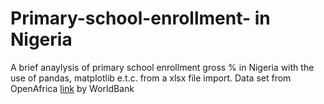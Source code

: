 # Primary-school-enrollment- in Nigeria
 A brief anaylysis of primary school enrollment gross % in Nigeria with the use of pandas, matplotlib e.t.c. from a xlsx file import.  Data set from OpenAfrica [link](https://africaopendata.org/dataset/school-enrolment/resource/9c600c8a-64b8-4538-a195-4826f3d98208?view_id=c8aac2de-907f-460a-a866-e231d814dfff) by WorldBank
